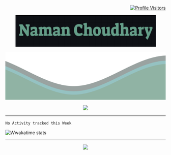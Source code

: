 <!-- Feel Free to steal it ig? -->

<p align = "right">
  <a href="https://github.com/naman2341">  
  <img src ="https://komarev.com/ghpvc/?username=naman2341&color=54a58b&style=flat-square" alt="Profile Visitors"/>
  </a>
</p>

<p align="center">
  <img src="https://raw.githubusercontent.com/naman2341/naman2341/master/Name1.png" width="441" height="100">
</p>	  
  
  <img src="https://raw.githubusercontent.com/naman2341/naman2341/master/waves1.svg" width="100%" height="150">
  
 <br>
  <p align="center"> <img src="https://github-readme-stats.vercel.app/api?username=naman2341&show_icons=true&theme=gotham&count_private=true&include_all_commits=true&custom_title=Github Stats"/>
  <br>
  
  <hr>
  
<!--START_SECTION:waka-->
```text
No Activity tracked this Week
```
<!--END_SECTION:waka-->



![Wwakatime stats](https://github-readme-stats-taupe-two.vercel.app/api/wakatime?username=naman2341&hide_title=true&hide_border=true&langs_count=5&theme=gotham)
  
  <hr>
  
  <p align="center"> <img src="https://github-readme-stats.vercel.app/api/top-langs/?username=naman2341&show_icons=true&theme=gotham&count_private"/>

